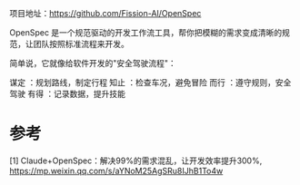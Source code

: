 项目地址：https://github.com/Fission-AI/OpenSpec

OpenSpec 是一个规范驱动的开发工作流工具，帮你把模糊的需求变成清晰的规范，让团队按照标准流程来开发。

简单说，它就像给软件开发的"安全驾驶流程"：

谋定
：规划路线，制定行程
知止
：检查车况，避免冒险
而行
：遵守规则，安全驾驶
有得
：记录数据，提升技能

# 参考

[1] Claude+OpenSpec：解决99%的需求混乱，让开发效率提升300%, https://mp.weixin.qq.com/s/aYNoM25AgSRu8IJhB1To4w
